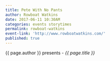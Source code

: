 ```yaml
---
title: Pete With No Pants
author: Rowboat Watkins
date: 2017-06-11 10:30AM
categories: events storytimes
permalink: rowboat-watkins
event-link: 'http://www.rowboatwatkins.com/'
published: true
---
```

{{ page.author }} presents - *{{ page.title }}*
